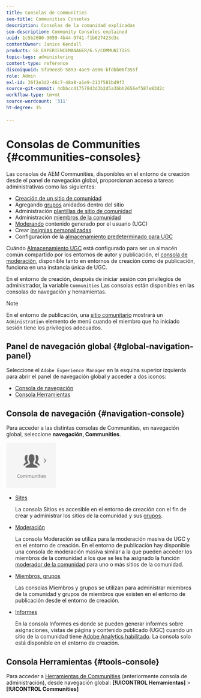 ```yaml
---
title: Consolas de Communities
seo-title: Communities Consoles
description: Consolas de la comunidad explicadas
seo-description: Community Consoles explained
uuid: 1c5b2600-9059-4b44-9741-f1b627423d3c
contentOwner: Janice Kendall
products: SG_EXPERIENCEMANAGER/6.5/COMMUNITIES
topic-tags: administering
content-type: reference
discoiquuid: 5fa9ee8b-5893-4ae9-a986-bfdbb00f355f
role: Admin
exl-id: 36f2e3d2-46c7-48a8-a1e9-213f581bd9f3
source-git-commit: 4dbbcc41757843d3b2d5a3bbb2656ef587e83d2c
workflow-type: tm+mt
source-wordcount: '311'
ht-degree: 1%

---
```


# Consolas de Communities {#communities-consoles}

Las consolas de AEM Communities, disponibles en el entorno de creación desde el panel de navegación global, proporcionan acceso a tareas administrativas como las siguientes:

* [Creación de un sitio de comunidad](sites-console.md)
* Agregando [grupos](groups.md) anidados dentro del sitio
* Administración [plantillas de sitio de comunidad](sites.md)
* Administración [miembros de la comunidad](members.md)
* [Moderando](moderate-ugc.md) contenido generado por el usuario (UGC)
* Crear [insignias personalizadas](badges.md)
* Configuración de la [almacenamiento predeterminado para UGC](srp-config.md)

Cuándo [Almacenamiento UGC](working-with-srp.md) está configurado para ser un almacén común compartido por los entornos de autor y publicación, el [consola de moderación](moderation.md), disponible tanto en entornos de creación como de publicación, funciona en una instancia única de UGC.

En el entorno de creación, después de iniciar sesión con privilegios de administrador, la variable `Communities` Las consolas están disponibles en las consolas de navegación y herramientas.

>[!NOTE]
>
>En el entorno de publicación, una [sitio comunitario](sites-console.md) mostrará un `Administration` elemento de menú cuando el miembro que ha iniciado sesión tiene los privilegios adecuados.

## Panel de navegación global {#global-navigation-panel}

Seleccione el `Adobe Experience Manager` en la esquina superior izquierda para abrir el panel de navegación global y acceder a dos iconos:

* [Consola de navegación](#navigation-console)
* [Consola Herramientas](tools.md)

## Consola de navegación {#navigation-console}

Para acceder a las distintas consolas de Communities, en navegación global, seleccione **navegación, Communities**.

![comunidades](assets/communities.png)

* [Sites](sites-console.md)

   La consola Sitios es accesible en el entorno de creación con el fin de crear y administrar los sitios de la comunidad y sus [grupos](groups.md).

* [Moderación](moderation.md)

   La consola Moderación se utiliza para la moderación masiva de UGC y en el entorno de creación. En el entorno de publicación hay disponible una consola de moderación masiva similar a la que pueden acceder los miembros de la comunidad a los que se les ha asignado la función [moderador de la comunidad](users.md#publishenvironmentusersandgroups) para uno o más sitios de la comunidad.

* [Miembros, grupos](members.md)

   Las consolas Miembros y grupos se utilizan para administrar miembros de la comunidad y grupos de miembros que existen en el entorno de publicación desde el entorno de creación.

* [Informes](reports.md)

   En la consola Informes es donde se pueden generar informes sobre asignaciones, vistas de página y contenido publicado (UGC) cuando un sitio de la comunidad tiene [Adobe Analytics habilitado](sites-console.md#analytics). La consola solo está disponible en el entorno de creación.

## Consola Herramientas {#tools-console}

Para acceder a [Herramientas de Communities](tools.md) (anteriormente consola de administración), desde navegación global: **[!UICONTROL Herramientas]** > **[!UICONTROL Communities]**
